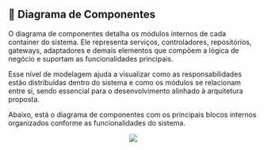 ## 🧱 Diagrama de Componentes

O diagrama de componentes detalha os módulos internos de cada container do sistema. Ele representa serviços, controladores, repositórios, gateways, adaptadores e demais elementos que compõem a lógica de negócio e suportam as funcionalidades principais.

Esse nível de modelagem ajuda a visualizar como as responsabilidades estão distribuídas dentro do sistema e como os módulos se relacionam entre si, sendo essencial para o desenvolvimento alinhado à arquitetura proposta.

Abaixo, está o diagrama de componentes com os principais blocos internos organizados conforme as funcionalidades do sistema.

<p align="center">
  <img src="https://drive.google.com/uc?export=view&id=1sNqbZuXpFLnevztnnJLAu596jqoP2Ohd"/>
</p>
